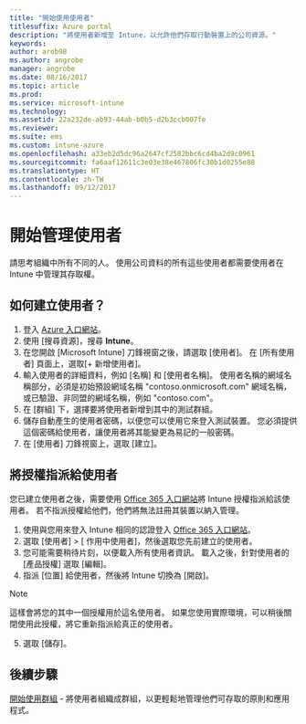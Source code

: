 ```yaml
---
title: "開始使用使用者"
titlesuffix: Azure portal
description: "將使用者新增至 Intune，以允許他們存取行動裝置上的公司資源。"
keywords: 
author: arob98
ms.author: angrobe
manager: angrobe
ms.date: 08/16/2017
ms.topic: article
ms.prod: 
ms.service: microsoft-intune
ms.technology: 
ms.assetid: 22a232de-ab93-44ab-b0b5-d2b3ccb007fe
ms.reviewer: 
ms.suite: ems
ms.custom: intune-azure
ms.openlocfilehash: a33eb2d5dc96a2647cf2582bbc6cd4ba2d9c0961
ms.sourcegitcommit: fa6aaf12611c3e03e38e467806fc30b1d0255e88
ms.translationtype: HT
ms.contentlocale: zh-TW
ms.lasthandoff: 09/12/2017
---
```

# <a name="get-started-with-managing-users"></a>開始管理使用者

請思考組織中所有不同的人。 使用公司資料的所有這些使用者都需要使用者在 Intune 中管理其存取權。

## <a name="how-do-i-create-a-user"></a>如何建立使用者？

1. 登入 [Azure 入口網站](https://portal.azure.com)。
2. 使用 [搜尋資源]，搜尋 **Intune**。
3. 在您開啟 [Microsoft Intune] 刀鋒視窗之後，請選取 [使用者]。 在 [所有使用者] 頁面上，選取[+ 新增使用者]。
4. 輸入使用者的詳細資料，例如 [名稱] 和 [使用者名稱]。 使用者名稱的網域名稱部分，必須是初始預設網域名稱 "contoso.onmicrosoft.com" 網域名稱，或已驗證、非同盟的網域名稱，例如 "contoso.com"。
5. 在 [群組] 下，選擇要將使用者新增到其中的測試群組。
6. 儲存自動產生的使用者密碼，以便您可以使用它來登入測試裝置。 您必須提供這個密碼給使用者，讓使用者將其能變更為易記的一般密碼。
7. 在 [使用者] 刀鋒視窗上，選取 [建立]。

## <a name="assigning-licenses-to-users"></a>將授權指派給使用者

您已建立使用者之後，需要使用 [Office 365 入口網站](http://go.microsoft.com/fwlink/p/?LinkId=698854)將 Intune 授權指派給該使用者。 若不指派授權給他們，他們將無法註冊其裝置以納入管理。

1. 使用與您用來登入 Intune 相同的認證登入 [Office 365 入口網站](http://go.microsoft.com/fwlink/p/?LinkId=698854)。
2. 選取 [使用者]  > [ 作用中使用者]，然後選取您先前建立的使用者。
3. 您可能需要稍待片刻，以便載入所有使用者資訊。 載入之後，針對使用者的 [產品授權] 選取 [編輯]。
4. 指派 [位置] 給使用者，然後將 Intune 切換為 [開啟]。

 > [!NOTE]
 > 這樣會將您的其中一個授權用於這名使用者。 如果您使用實際環境，可以稍後關閉使用此授權，將它重新指派給真正的使用者。

5. 選取 [儲存]。

## <a name="next-steps"></a>後續步驟

[開始使用群組](get-started-groups.md) - 將使用者組織成群組，以更輕鬆地管理他們可存取的原則和應用程式。
